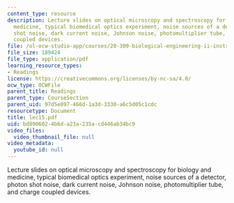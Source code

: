 ```yaml
---
content_type: resource
description: Lecture slides on optical microscopy and spectroscopy for biology and
  medicine, typical biomedical optics experiment, noise sources of a detector, photon
  shot noise, dark current noise, Johnson noise, photomultiplier tube, and charge
  coupled devices.
file: /ol-ocw-studio-app/courses/20-309-biological-engineering-ii-instrumentation-and-measurement-fall-2006/bd8906024b6da23a235acd446ab34bc9_lec15.pdf
file_size: 189424
file_type: application/pdf
learning_resource_types:
- Readings
license: https://creativecommons.org/licenses/by-nc-sa/4.0/
ocw_type: OCWFile
parent_title: Readings
parent_type: CourseSection
parent_uid: 97d5e097-466d-1a3d-3330-a6c5d05c1cdc
resourcetype: Document
title: lec15.pdf
uid: bd890602-4b6d-a23a-235a-cd446ab34bc9
video_files:
  video_thumbnail_file: null
video_metadata:
  youtube_id: null
---
```

Lecture slides on optical microscopy and spectroscopy for biology and medicine, typical biomedical optics experiment, noise sources of a detector, photon shot noise, dark current noise, Johnson noise, photomultiplier tube, and charge coupled devices.